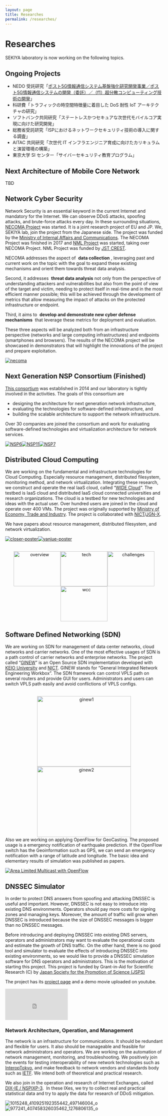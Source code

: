 ```yaml
---
layout: page
title: Researches
permalink: /researches/
---
```


# Researches
SEKIYA laboratory is now working on the following topics.

## Ongoing Projects

- NEDO 受託研究「[ポスト5G情報通信システム基盤強化研究開発事業／ポスト5G情報通信システムの開発（委託）／（f1）超分散コンピューティング技術の開発](https://www.nedo.go.jp/activities/ZZJP_100172.html)」
- 科研費「トラフィックの時空間特徴量に着目した DoS 耐性 IoT アーキテクチャの研究」
- ソフトバンク共同研究「ステートレスかつセキュアな次世代モバイルコア実現に向けた研究開発」
- 総務省受託研究「ISPにおけるネットワークセキュリティ技術の導入に関する調査」
- AITAC 共同研究「次世代 IT インフラエンジニア育成に向けたカリキュラムと演習環境の構築」
- 東京大学 SI センター「サイバーセキュリティ教育プログラム」

## Next Architecture of Mobile Core Network

TBD

## Network Cyber Security

Network Security is an essential keyword in the current Internet and mandatory for the Internet. We can observe DDoS attacks, spoofing attacks, and brute-force attacks every day. In these surrounding situations, [NECOMA Project](http://www.necoma-project.jp/) was started. It is a joint research project of EU and JP. We, SEKIYA lab, join the project from the Japanese side. The project was funded by the [Ministry of Internal Affairs and Communications](http://www.soumu.go.jp/english/). The NECOMA Project was finished in 2017 and [NML Project](https://nml.ai/) was started, taking over NECOMA Project. NML Project was funded by [JST CREST](https://www.jst.go.jp/kisoken/crest/project/1111094/1111094_2017.html).

NECOMA addresses the aspect of&nbsp; **data collection** , leveraging past and current work on the topic with the goal to expand these existing mechanisms and orient them towards threat data analysis.

Second, it addresses&nbsp; **threat data analysis** not only from the perspective of understanding attackers and vulnerabilities but also from the point of view of the target and victim, needing to protect itself in real-time and in the most efficient manner possible; this will be achieved through the development of metrics that allow measuring the impact of attacks on the protected infrastructure or endpoint.

Third, it aims to&nbsp; **develop and demonstrate new cyber defense mechanisms** &nbsp;that leverage these metrics for deployment and evaluation.

These three aspects will be analyzed both from an infrastructure perspective (networks and large computing infrastructures) and endpoints (smartphones and browsers). The results of the NECOMA project will be showcased in demonstrators that will highlight the innovations of the project and prepare exploitation.

[![necoma](https://www.sekiya-lab.info/wp-content/uploads/2013/07/necoma-300x225.png)](https://www.sekiya-lab.info/wp-content/uploads/2013/07/necoma.png)

## Next Generation NSP Consortium (Finished)

[This consortium](http://www.next-nsp.org/) was established in 2014 and our laboratory is tightly involved in the activities. The goals of this consortium are

- designing the architecture for next generation network infrastructure,
- evaluating the technologies for software-defined infrastructure, and
- building the scalable architecture to support the network infrastructure.

Over 30 companies are joined the consortium and work&nbsp;for evaluating software-defined technologies and virtualization architecture for network services.

[![NSP6](http://www-mgmt.sekiya-lab.info/wp-content/uploads/2013/07/NSP6-300x225.jpg)](http://www-mgmt.sekiya-lab.info/wp-content/uploads/2013/07/NSP6.jpg)[![NSP11](http://www-mgmt.sekiya-lab.info/wp-content/uploads/2013/07/NSP11-300x225.jpg)](http://www-mgmt.sekiya-lab.info/wp-content/uploads/2013/07/NSP11.jpg)[![NSP7](http://www-mgmt.sekiya-lab.info/wp-content/uploads/2013/07/NSP7-300x225.jpg)](http://www-mgmt.sekiya-lab.info/wp-content/uploads/2013/07/NSP7.jpg)

## Distributed Cloud Computing

We are working on the fundamental and infrastructure technologies for Cloud Computing. Especially resource management, distributed filesystem, monitoring method,&nbsp;and network virtualization. Integrating these research, we construct and operate the real IaaS cloud, called “[WIDE Cloud](http://wcc.wide.ad.jp/)“. The testbed is IaaS cloud and distributed IaaS&nbsp;cloud connected universities and research organizations. The cloud is a testbed for new technologies and ideas with the actual user. Over hundred users are joined in the cloud and operate over 400 VMs. The project was originally supported by [Ministry of Economy, Trade and Industry](http://www.meti.go.jp/). The project is collaborated with [NICT](http://www.nict.go.jp/)/[JGN-X](http://www.jgn.nict.go.jp/).

We have papers about resource management, distributed filesystem, and network virtualization.

[![closer-poster](https://www.sekiya-lab.info/wp-content/uploads/2013/07/closer-poster-213x300.png)](https://www.sekiya-lab.info/wp-content/uploads/2013/07/closer-poster.png)[![yanjue-poster](https://www.sekiya-lab.info/wp-content/uploads/2013/07/yanjue-poster-212x300.png)](https://www.sekiya-lab.info/wp-content/uploads/2013/07/yanjue-poster.png)

<center>
<br>
<a href="https://www.sekiya-lab.info/wp-content/uploads/2013/07/overview.jpg"><img loading="lazy" class="size-medium wp-image-148" src="https://www.sekiya-lab.info/wp-content/uploads/2013/07/overview-300x225.jpg" alt="overview" width="150" height="112" srcset="https://www.sekiya-lab.info/wp-content/uploads/2013/07/overview-300x225.jpg 300w, https://www.sekiya-lab.info/wp-content/uploads/2013/07/overview.jpg 720w" sizes="(max-width: 150px) 100vw, 150px"></a><a href="https://www.sekiya-lab.info/wp-content/uploads/2013/07/tech.jpg"><img loading="lazy" class="size-medium wp-image-153" src="https://www.sekiya-lab.info/wp-content/uploads/2013/07/tech-300x225.jpg" alt="tech" width="150" height="112" srcset="https://www.sekiya-lab.info/wp-content/uploads/2013/07/tech-300x225.jpg 300w, https://www.sekiya-lab.info/wp-content/uploads/2013/07/tech.jpg 720w" sizes="(max-width: 150px) 100vw, 150px"></a><a href="https://www.sekiya-lab.info/wp-content/uploads/2013/07/challenges.jpg"><img loading="lazy" class="size-medium wp-image-150" src="https://www.sekiya-lab.info/wp-content/uploads/2013/07/challenges-300x225.jpg" alt="challenges" width="150" height="112" srcset="https://www.sekiya-lab.info/wp-content/uploads/2013/07/challenges-300x225.jpg 300w, https://www.sekiya-lab.info/wp-content/uploads/2013/07/challenges.jpg 720w" sizes="(max-width: 150px) 100vw, 150px"></a><a href="https://www.sekiya-lab.info/wp-content/uploads/2013/07/wcc.jpg"><img loading="lazy" class="size-medium wp-image-154" src="https://www.sekiya-lab.info/wp-content/uploads/2013/07/wcc-300x225.jpg" alt="wcc" width="150" height="112" srcset="https://www.sekiya-lab.info/wp-content/uploads/2013/07/wcc-300x225.jpg 300w, https://www.sekiya-lab.info/wp-content/uploads/2013/07/wcc.jpg 720w" sizes="(max-width: 150px) 100vw, 150px"></a>
</center>

## Software Defined Networking (SDN)

We are working on SDN for management of data center networks, cloud networks and carrier networks. One of the most effective usages of SDN is a path control of carrier networks and enterprise networks. The project called “[GINEW](http://wp.ginew.net/)” is an Open Source SDN implementation developed with [KEIO University](http://www.sfc.keio.ac.jp/) and [NICT](http://www.jgn.nict.go.jp/). GINEW stands for “General Integrated Network Engineering Workbox”. The SDN framework can control VPLS path on several routers and provide GUI for users. Administrators and users can switch VPLS path easily and avoid conflictions of VPLS configs.

<center>
<br>
<a href="https://www.sekiya-lab.info/wp-content/uploads/2013/07/ginew1.jpg"><img loading="lazy" class="alignnone size-medium wp-image-205" src="https://www.sekiya-lab.info/wp-content/uploads/2013/07/ginew1-300x225.jpg" alt="ginew1" width="300" height="225" srcset="https://www.sekiya-lab.info/wp-content/uploads/2013/07/ginew1-300x225.jpg 300w, https://www.sekiya-lab.info/wp-content/uploads/2013/07/ginew1.jpg 720w" sizes="(max-width: 300px) 100vw, 300px"></a><a href="https://www.sekiya-lab.info/wp-content/uploads/2013/07/ginew2.jpg"><img loading="lazy" class="alignnone size-medium wp-image-206" src="https://www.sekiya-lab.info/wp-content/uploads/2013/07/ginew2-300x225.jpg" alt="ginew2" width="300" height="225" srcset="https://www.sekiya-lab.info/wp-content/uploads/2013/07/ginew2-300x225.jpg 300w, https://www.sekiya-lab.info/wp-content/uploads/2013/07/ginew2.jpg 720w" sizes="(max-width: 300px) 100vw, 300px"></a>
</center>Also we are working on applying OpenFlow for GeoCasting. The proposed usage is a emergency notification of earthquake prediction. If the OpenFlow switch has the Geoinformation such as GPS, we can send an emergency notification with a range of latitude and longitude. The basic idea and elementary results of simulation was published as papers.

[![Area Limited Multicast with OpenFlow](https://www.sekiya-lab.info/wp-content/uploads/2013/07/Area-Limited-Multicast-with-OpenFlow-207x300.png)](https://www.sekiya-lab.info/wp-content/uploads/2013/07/Area-Limited-Multicast-with-OpenFlow.png)

## DNSSEC Simulator

In order to protect DNS answers from spoofing and attacking DNSSEC is useful and important. However, DNSSEC is not easy to introduce into existing DNS environments. Operators should pay more costs for signing zones and managing keys. Moreover, the amount of traffic will grow when DNSSEC is introduced because the size of DNSSEC messages is bigger than no DNSSEC messages.

Before introducing and deploying DNSSEC into existing DNS servers, operators and administrators may want to evaluate the operational costs and estimate the growth of DNS traffic. On the other hand, there is no good tool and simulator to evaluate the effects of introducing DNSSEC into existing environments, so we would like to provide a DNSSEC simulation software for DNS operators and administrators. This is the motivation of starting this project. This project is funded by Grant-in-Aid for Scientific Research (C) by [Japan Society for the Promotion of Science (JSPS)](http://www.jsps.go.jp/)

The project has its [project page](http://dnssec.sekiya-lab.info/) and a demo movie uploaded on youtube.

<center><center></center></center>
<object width="200" height="100" classid="clsid:d27cdb6e-ae6d-11cf-96b8-444553540000" codebase="http://download.macromedia.com/pub/shockwave/cabs/flash/swflash.cab#version=6,0,40,0"><param name="src" value="http://www.youtube.com/v/GUUurmUNdds?version=3&amp;hl=en&amp;rel=0">
<param name="allowscriptaccess" value="always">
<param name="allowfullscreen" value="true">
<embed width="200" height="100" type="application/x-shockwave-flash" src="https://www.youtube.com/v/GUUurmUNdds?version=3&amp;hl=en&amp;rel=0" allowscriptaccess="always" allowfullscreen="allowfullscreen"></embed></object>

### Network Architecture, Operation, and Management

The network is an infrastructure for communications. It should be redundant and flexible for users. It also should be manageable and feasible for network administrators and operators. We are working on the automation of network management, monitoring, and troubleshooting. We positively join the events for testing interoperability of new network technologies such as [Interop](http://www.interop.jp/)[Tokyo](http://www.interop.jp/),&nbsp;and make feedback to network vendors and standards body such as [IETF](http://www.ietf.org/). We intend both of theoretical and practical research.

We also join in the operation and research of Internet Exchanges, called [DIX-IE / NSPIXP-3](http://nspixp.wide.ad.jp/). &nbsp;In these IXes, we try to collect real and practical statistical data and try to apply the data for research of DDoS mitigation.

![1015248_410925192355442_497146004_o](https://www.sekiya-lab.info/wp-content/uploads/2013/07/1015248_410925192355442_497146004_o-300x212.jpg) ![977241_407458326035462_1276806135_o](https://www.sekiya-lab.info/wp-content/uploads/2013/07/977241_407458326035462_1276806135_o-300x200.jpg)
